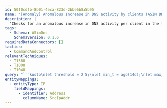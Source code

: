 ```yaml
---
id: 50f0cdfb-8b01-4eca-823d-2bbe6b8a5b95
name: '[Anomaly] Anomalous Increase in DNS activity by clients (ASIM DNS Solution)'
description: |
  'Checks for an anomalous increase in DNS activity per client in the last 24 hours as compared to the last 14 days. Please note: To enhance performance, this query uses summarized data if available.'
tags:
  - Schema: ASimDns
    SchemaVersion: 0.1.6
requiredDataConnectors: []
tactics:
  - CommandAndControl
relevantTechniques:
  - T1568
  - T1008
  - T1048
query: "```kusto\nlet threshold = 2.5;\nlet min_t = ago(14d);\nlet max_t = now();\nlet dt = 1d;\n// calculate avg. eps(events per second)\nlet eps = materialize (_Im_Dns\n  | project TimeGenerated\n  | where TimeGenerated > ago(5m)\n  | count\n  | extend Count = Count / 300);\nlet maxSummarizedTime = toscalar (\n  union isfuzzy=true \n      (\n      DNS_Summarized_Logs_ip_CL \n      | where EventTime_t >= min_t\n      | summarize max_TimeGenerated=max(EventTime_t)\n      | extend max_TimeGenerated = datetime_add('hour', 1, max_TimeGenerated)\n      ),\n      (\n      print(min_t)\n      | project max_TimeGenerated = print_0\n      )\n  | summarize maxTimeGenerated = max(max_TimeGenerated) \n  );\nlet summarizationexist = materialize(\n  union isfuzzy=true \n      (\n      DNS_Summarized_Logs_ip_CL\n      | where EventTime_t > ago(1d) \n      | project v = int(2)\n      ),\n      (\n      print int(1) \n      | project v = print_0\n      )\n  | summarize maxv = max(v)\n  | extend sumexist = (maxv > 1)\n  );\nlet allData = union isfuzzy=true\n      (\n      (datatable(exists: int, sumexist: bool)[1, false]\n      | where toscalar(eps) > 1000\n      | join (summarizationexist) on sumexist)\n      | join (\n          _Im_Dns(starttime=todatetime(ago(2d)), endtime=now())\n          | where TimeGenerated > maxSummarizedTime and isnotempty(SrcIpAddr)\n          | summarize Count=count() by SrcIpAddr, bin(TimeGenerated, 1h)\n          | extend EventTime = TimeGenerated, Count = toint(Count), exists=int(1)\n          )\n          on exists\n      | project-away exists, maxv, sum*\n      ),\n      (\n      (datatable(exists: int, sumexist: bool)[1, false]\n      | where toscalar(eps) between (501 .. 1000)\n      | join (summarizationexist) on sumexist)\n      | join (\n          _Im_Dns(starttime=todatetime(ago(3d)), endtime=now())\n          | where TimeGenerated > maxSummarizedTime and isnotempty(SrcIpAddr)\n          | summarize Count=count() by SrcIpAddr, bin(TimeGenerated, 1h)\n          | extend EventTime = TimeGenerated, Count = toint(Count), exists=int(1)\n          )\n          on exists\n      | project-away exists, maxv, sum*\n      ),\n      (\n      (datatable(exists: int, sumexist: bool)[1, false]\n      | where toscalar(eps) <= 500\n      | join (summarizationexist) on sumexist)\n      | join (\n          _Im_Dns(starttime=todatetime(ago(4d)), endtime=now())\n          | where TimeGenerated > maxSummarizedTime and isnotempty(SrcIpAddr)\n          | summarize Count=count() by SrcIpAddr, bin(TimeGenerated, 1h)\n          | extend EventTime = TimeGenerated, Count = toint(Count), exists=int(1)\n          )\n          on exists\n      | project-away exists, maxv, sum*\n      ),\n      (\n      DNS_Summarized_Logs_ip_CL\n      | where EventTime_t > min_t and isnotempty(SrcIpAddr_s)\n      | summarize Count=toint(sum(count__d)) by SrcIpAddr=SrcIpAddr_s, bin(EventTime=EventTime_t, 1h)\n      );\nallData\n| make-series TotalEventCountPerDay= sum(Count) on EventTime from min_t to max_t step dt by SrcIpAddr\n| extend (anomalies, score, baseline) = series_decompose_anomalies(TotalEventCountPerDay, threshold, -1, 'linefit')\n| mv-expand anomalies, score, baseline, EventTime, TotalEventCountPerDay\n| extend\n  anomalies = toint(anomalies),\n  score = toint(score),\n  baseline = toint(baseline),\n  EventTime = todatetime(EventTime),\n  TotalEvents = tolong(TotalEventCountPerDay)\n| where EventTime >= ago(dt)\n| where score >= threshold * 2\n| order by score\n| extend IP_0_Address = SrcIpAddr\n```"
entityMappings:
  - entityType: IP
    fieldMappings:
      - identifier: Address
        columnName: SrcIpAddr
---
```


